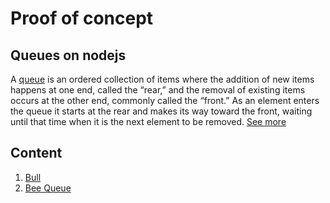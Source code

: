 # Proof of concept
## Queues on nodejs

A [queue](https://runestone.academy/runestone/books/published/pythonds/BasicDS/WhatIsaQueue.html) is an ordered collection of items where the addition of new items happens at one end, called the “rear,” and the removal of existing items occurs at the other end, commonly called the “front.” As an element enters the queue it starts at the rear and makes its way toward the front, waiting until that time when it is the next element to be removed.
[See more](https://www.yld.io/blog/introducing-queues-in-node-js/)

## Content
1. [Bull](./poc_bull/README.md)
1. [Bee Queue](./poc_bee-queue/README.md)
